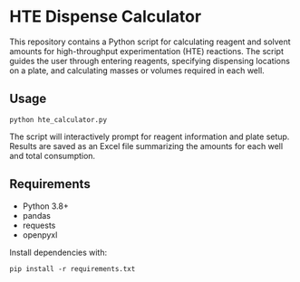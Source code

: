 # HTE Dispense Calculator

This repository contains a Python script for calculating reagent and solvent amounts for high-throughput experimentation (HTE) reactions. The script guides the user through entering reagents, specifying dispensing locations on a plate, and calculating masses or volumes required in each well.

## Usage

```
python hte_calculator.py
```

The script will interactively prompt for reagent information and plate setup. Results are saved as an Excel file summarizing the amounts for each well and total consumption.

## Requirements
- Python 3.8+
- pandas
- requests
- openpyxl

Install dependencies with:

```
pip install -r requirements.txt
```

